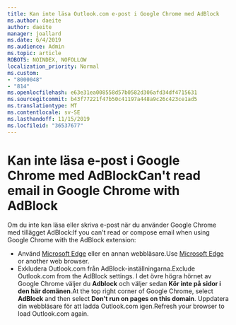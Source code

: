 ```yaml
---
title: Kan inte läsa Outlook.com e-post i Google Chrome med AdBlock
ms.author: daeite
author: daeite
manager: joallard
ms.date: 6/4/2019
ms.audience: Admin
ms.topic: article
ROBOTS: NOINDEX, NOFOLLOW
localization_priority: Normal
ms.custom:
- "8000048"
- "814"
ms.openlocfilehash: e63e31ea008558d57b0582d306afd34df4715631
ms.sourcegitcommit: b43f77221f47b50c41197a448a9c26c423ce1ad5
ms.translationtype: MT
ms.contentlocale: sv-SE
ms.lasthandoff: 11/15/2019
ms.locfileid: "36537677"
---
```

# <a name="cant-read-email-in-google-chrome-with-adblock"></a><span data-ttu-id="a33ee-102">Kan inte läsa e-post i Google Chrome med AdBlock</span><span class="sxs-lookup"><span data-stu-id="a33ee-102">Can't read email in Google Chrome with AdBlock</span></span>

<span data-ttu-id="a33ee-103">Om du inte kan läsa eller skriva e-post när du använder Google Chrome med tillägget AdBlock:</span><span class="sxs-lookup"><span data-stu-id="a33ee-103">If you can't read or compose email when using Google Chrome with the AdBlock extension:</span></span>

- <span data-ttu-id="a33ee-104">Använd [Microsoft Edge](https://go.microsoft.com/fwlink/p/?linkid=2001503&amp;clcid=0x409) eller en annan webbläsare.</span><span class="sxs-lookup"><span data-stu-id="a33ee-104">Use [Microsoft Edge](https://go.microsoft.com/fwlink/p/?linkid=2001503&amp;clcid=0x409) or another web browser.</span></span>
- <span data-ttu-id="a33ee-105">Exkludera Outlook.com från AdBlock-inställningarna.</span><span class="sxs-lookup"><span data-stu-id="a33ee-105">Exclude Outlook.com from the AdBlock settings.</span></span> <span data-ttu-id="a33ee-106">I det övre högra hörnet av Google Chrome väljer du **Adblock** och väljer sedan **Kör inte på sidor i den här domänen**.</span><span class="sxs-lookup"><span data-stu-id="a33ee-106">At the top right corner of Google Chrome, select **AdBlock** and then select **Don't run on pages on this domain**.</span></span> <span data-ttu-id="a33ee-107">Uppdatera din webbläsare för att ladda Outlook.com igen.</span><span class="sxs-lookup"><span data-stu-id="a33ee-107">Refresh your browser to load Outlook.com again.</span></span>